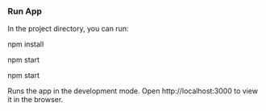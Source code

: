 ### Run App
In the project directory, you can run:

npm install 

npm start

npm start

Runs the app in the development mode.
Open http://localhost:3000 to view it in the browser.